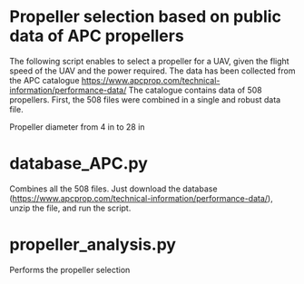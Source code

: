 # Propeller selection based on public data of APC propellers
The following script enables to select a propeller for a UAV, given the flight speed of the UAV and the power required.
The data has been collected from the APC catalogue https://www.apcprop.com/technical-information/performance-data/
The catalogue contains data of 508 propellers. First, the 508 files were combined in a single and robust data file.

Propeller diameter from 4 in to 28 in


# database_APC.py
Combines all the 508 files. Just download the database (https://www.apcprop.com/technical-information/performance-data/), unzip the file, and run the script. 
# propeller_analysis.py
Performs the propeller selection
